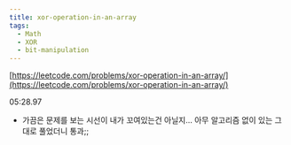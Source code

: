 ```yaml
---
title: xor-operation-in-an-array
tags:
  - Math
  - XOR
  - bit-manipulation
---
```

[https://leetcode.com/problems/xor-operation-in-an-array/](https://leetcode.com/problems/xor-operation-in-an-array/)

<!--more-->

05:28.97

- 가끔은 문제를 보는 시선이 내가 꼬여있는건 아닐지... 아무 알고리즘 없이 있는 그대로 풀었더니 통과;;
